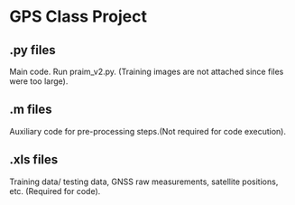 # GPS Class Project
## .py files
Main code. Run praim_v2.py. (Training images are not attached since files were too large).
## .m files
Auxiliary code for pre-processing steps.(Not required for code execution).
## .xls files
Training data/ testing data, GNSS raw measurements, satellite positions, etc. (Required for code).
